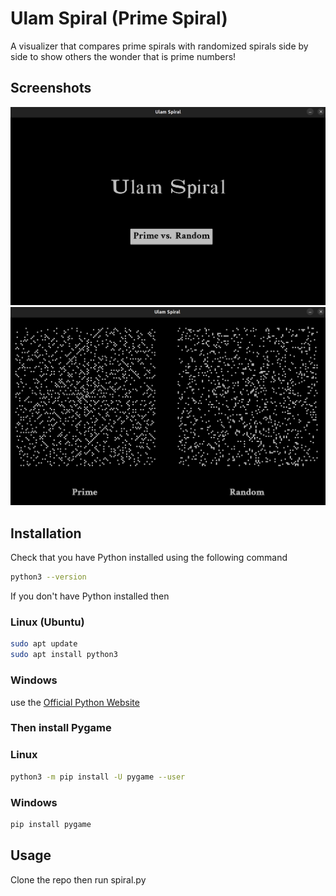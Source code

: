 # Ulam Spiral (Prime Spiral)

A visualizer that compares prime spirals with randomized spirals side by side to show others the wonder that is prime numbers!

## Screenshots

![menu](images/ulamspiral.png)
![visualizer](images/primevsrandom.png)

## Installation 


Check that you have Python installed using the following command

```bash
python3 --version
```
If you don't have Python installed then 
### Linux (Ubuntu)
```bash
sudo apt update
sudo apt install python3
```
### Windows 
use the [Official Python Website](https://www.python.org/downloads/windows/) 

### Then install Pygame

### Linux
```bash
python3 -m pip install -U pygame --user
```
### Windows
```bash
pip install pygame
```

## Usage
Clone the repo then run spiral.py


